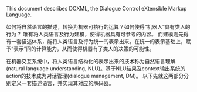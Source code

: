 
This document describes DCXML, the Dialogue Control eXtensible Markup Language. 

[^_^]: DCXML provides declarative markup to describe dialogue control.

[^_^]: DCXML is a language that is used with a dialog system. 

如何将自然语言的描述，转换为机器可执行的运算？如何使得“机器人”具有类人的行为？ 唯有将人类语言及行为建模，使得机器具有可参考的内容。
而建模则先得有一套描述体系，能将人类语言及行为统一的表示出来。在统一的表示基础上，赋予“表示”间的计算能力，从而使得机器有了类人的决策的可能性。

在机器交互系统中，将人类语言结构化的表示出来的技术称为自然语言理解(natural language understanding, NLU)。基于NLU结果及context输出系统的action的技术成为对话管理(dialogue management, DM)。 以下先就这两部分分别定义一套描述语言，并实现其对应的解码器。
